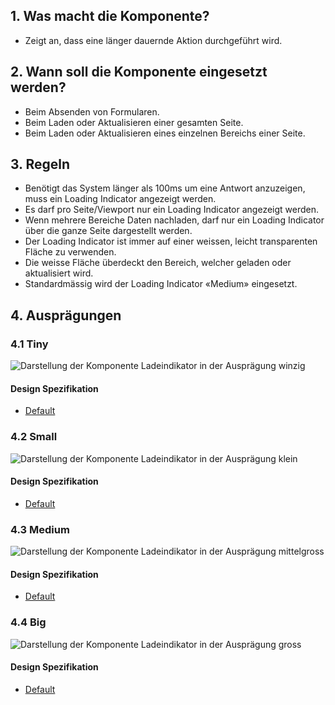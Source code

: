 ## 1. Was macht die Komponente?
* Zeigt an, dass eine länger dauernde Aktion durchgeführt wird.


## 2. Wann soll die Komponente eingesetzt werden?
* Beim Absenden von Formularen.
* Beim Laden oder Aktualisieren einer gesamten Seite.
* Beim Laden oder Aktualisieren eines einzelnen Bereichs einer Seite.


## 3. Regeln
* Benötigt das System länger als 100ms um eine Antwort anzuzeigen, muss ein Loading Indicator angezeigt werden.
* Es darf pro Seite/Viewport nur ein Loading Indicator angezeigt werden.
* Wenn mehrere Bereiche Daten nachladen, darf nur ein Loading Indicator über die ganze Seite dargestellt werden.
* Der Loading Indicator ist immer auf einer weissen, leicht transparenten Fläche zu verwenden.
* Die weisse Fläche überdeckt den Bereich, welcher geladen oder aktualisiert wird.
* Standardmässig wird der Loading Indicator «Medium» eingesetzt.


## 4. Ausprägungen
### 4.1 Tiny
![Darstellung der Komponente Ladeindikator in der Ausprägung winzig](https://raw.githubusercontent.com/sbb-design-systems/sbb-design-system/master/webapp/components/loading-indicator/images/we12_loadingindicator_tiny.png 'class: image')

#### Design Spezifikation
*   [Default](https://sbb.invisionapp.com/d/main#/console/15744722/327015704/inspect)

### 4.2 Small
![Darstellung der Komponente Ladeindikator in der Ausprägung klein](https://raw.githubusercontent.com/sbb-design-systems/sbb-design-system/master/webapp/components/loading-indicator/images/we12_loadingindicator_small.png 'class: image')

#### Design Spezifikation
*   [Default](https://sbb.invisionapp.com/d/main#/console/15744722/327015705/inspect)

### 4.3 Medium 
![Darstellung der Komponente Ladeindikator in der Ausprägung mittelgross](https://raw.githubusercontent.com/sbb-design-systems/sbb-design-system/master/webapp/components/loading-indicator/images/we12_loadingindicator_medium.png 'class: image')

#### Design Spezifikation
*   [Default](https://sbb.invisionapp.com/d/main#/console/15744722/327015706/inspect)

### 4.4 Big
![Darstellung der Komponente Ladeindikator in der Ausprägung gross](https://raw.githubusercontent.com/sbb-design-systems/sbb-design-system/master/webapp/components/loading-indicator/images/we12_loadingindicator_big.png 'class: image')

#### Design Spezifikation
*   [Default](https://sbb.invisionapp.com/d/main#/console/15744722/327015707/inspect)
